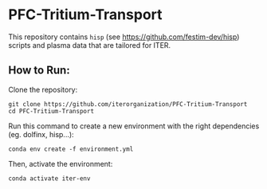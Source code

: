 # PFC-Tritium-Transport

This repository contains `hisp` (see https://github.com/festim-dev/hisp) scripts and plasma data that are tailored for ITER.

## How to Run:

Clone the repository:

```
git clone https://github.com/iterorganization/PFC-Tritium-Transport
cd PFC-Tritium-Transport
```

Run this command to create a new environment with the right dependencies (eg. dolfinx, hisp...):
```
conda env create -f environment.yml
```

Then, activate the environment:
```
conda activate iter-env
```
